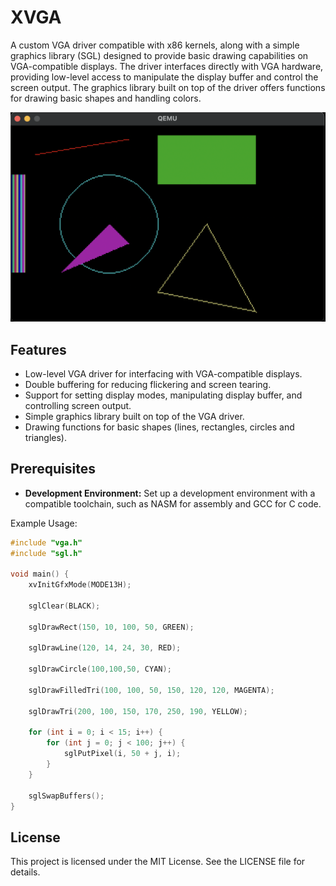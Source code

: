 # XVGA 

A custom VGA driver compatible with x86 kernels, along with a simple graphics library (SGL) designed to provide basic drawing capabilities on VGA-compatible displays. The driver interfaces directly with VGA hardware, providing low-level access to manipulate the display buffer and control the screen output. The graphics library built on top of the driver offers functions for drawing basic shapes and handling colors.

<img src="img/qemu.png" alt="image" width="700" height="auto">

## Features
+ Low-level VGA driver for interfacing with VGA-compatible displays.
+ Double buffering for reducing flickering and screen tearing.
+ Support for setting display modes, manipulating display buffer, and controlling screen output.
+ Simple graphics library built on top of the VGA driver.
+ Drawing functions for basic shapes (lines, rectangles, circles and triangles).

## Prerequisites
- **Development Environment:** Set up a development environment with a compatible toolchain, such as NASM for assembly and GCC for C code.

Example Usage:
```c
#include "vga.h"
#include "sgl.h"

void main() {
    xvInitGfxMode(MODE13H);

    sglClear(BLACK);

    sglDrawRect(150, 10, 100, 50, GREEN);

    sglDrawLine(120, 14, 24, 30, RED);

    sglDrawCircle(100,100,50, CYAN);

    sglDrawFilledTri(100, 100, 50, 150, 120, 120, MAGENTA);

    sglDrawTri(200, 100, 150, 170, 250, 190, YELLOW);
    
    for (int i = 0; i < 15; i++) {
        for (int j = 0; j < 100; j++) {
            sglPutPixel(i, 50 + j, i);
        }
    }

    sglSwapBuffers();
}
```
## License

This project is licensed under the MIT License. See the LICENSE file for details.

